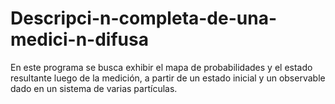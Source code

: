 # Descripci-n-completa-de-una-medici-n-difusa
En este programa se busca exhibir el mapa de probabilidades y el estado resultante luego de la medición, a partir de un estado inicial y un observable  dado en un sistema de varias partículas.
